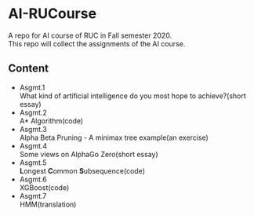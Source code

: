 # AI-RUCourse
A repo for AI course of RUC in Fall semester 2020.<br>
This repo will collect the assignments of the AI course.

## Content
- Asgmt.1<br>What kind of artificial intelligence do you most hope to achieve?(short essay)
- Asgmt.2<br>A* Algorithm(code)
- Asgmt.3<br>Alpha Beta Pruning - A minimax tree example(an exercise)
- Asgmt.4<br>Some views on AlphaGo Zero(short essay)
- Asgmt.5<br><strong>L</strong>ongest <strong>C</strong>ommon <strong>S</strong>ubsequence(code)
- Asgmt.6<br>XGBoost(code)
- Asgmt.7<br>HMM(translation)
